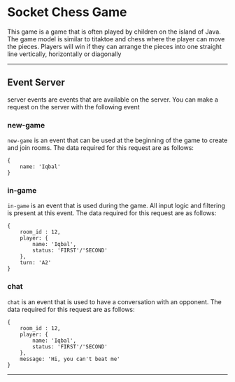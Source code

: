 # Socket Chess Game 
This game is a game that is often played by children on the island of Java. The game model is similar to titaktoe and chess where the player can move the pieces. Players will win if they can arrange the pieces into one straight line vertically, horizontally or diagonally

---

## Event Server

server events are events that are available on the server. You can make a request on the server with the following event


### new-game

`new-game` is an event that can be used at the beginning of the game to create and join rooms. The data required for this request are as follows:

```
{
    name: 'Iqbal'
}
```


### in-game

`in-game` is an event that is used during the game. All input logic and filtering is present at this event. The data required for this request are as follows:

```
{
    room_id : 12,
    player: {
        name: 'Iqbal',
        status: 'FIRST'/'SECOND'
    },
    turn: 'A2'
}
```


### chat

`chat` is an event that is used to have a conversation with an opponent. The data required for this request are as follows:

```
{
    room_id : 12,
    player: {
        name: 'Iqbal',
        status: 'FIRST'/'SECOND'
    },
    message: 'Hi, you can't beat me'
}
```

---